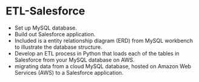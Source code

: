 # ETL-Salesforce

-  Set up MySQL database.  
-  Build out Salesforce application.  
-  Included is a entity relationship diagram (ERD) from MySQL workbench to illustrate the database structure.  
-  Develop an ETL process in Python that loads each of the tables in Salesforce from your MySQL database on AWS.  
-  migrating data from a cloud MySQL database, hosted on Amazon Web Services (AWS) to a Salesforce application.    

